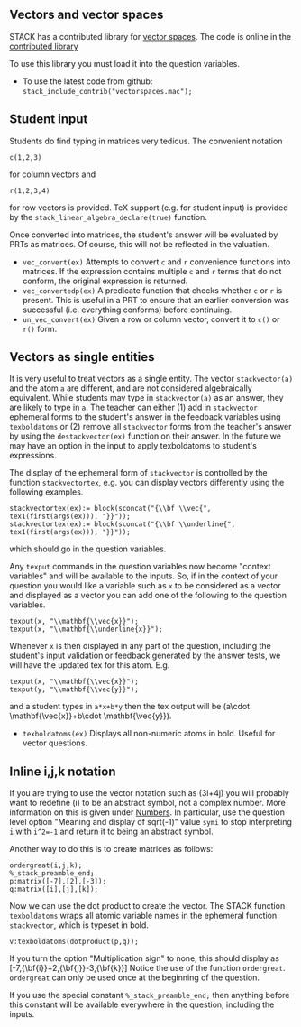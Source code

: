 ## Vectors and vector spaces ##

STACK has a contributed library for [vector spaces](Vector_space.md).  The code is online in the [contributed library](https://github.com/maths/moodle-qtype_stack/blob/master/stack/maxima/contrib/vectorspaces.mac)

To use this library you must load it into the question variables.

* To use the latest code from github: `stack_include_contrib("vectorspaces.mac");`

## Student input

Students do find typing in matrices very tedious.  The convenient notation

    c(1,2,3)

for column vectors and

    r(1,2,3,4)

for row vectors is provided.  TeX support (e.g. for student input) is provided by the `stack_linear_algebra_declare(true)` function.

Once converted into matrices, the student's answer will be evaluated by PRTs as matrices.   Of course, this will not be reflected in the valuation.

* `vec_convert(ex)` Attempts to convert `c` and `r` convenience functions into matrices. If the expression contains multiple `c` and `r` terms that do not conform, the original expression is returned.
* `vec_convertedp(ex)` A predicate function that checks whether `c` or `r` is present. This is useful in a PRT to ensure that an earlier conversion was successful (i.e. everything conforms) before continuing.
* `un_vec_convert(ex)` Given a row or column vector, convert it to `c()` or `r()` form.

## Vectors as single entities

It is very useful to treat vectors as a single entity.  The vector `stackvector(a)` and the atom `a` are different, and are not considered algebraically equivalent.  While students may type in `stackvector(a)` as an answer, they are likely to type in `a`.  The teacher can either (1) add in `stackvector` ephemeral forms to the student's answer in the feedback variables using `texboldatoms` or (2) remove all `stackvector` forms from the teacher's answer by using the `destackvector(ex)` function on their answer.  In the future we may have an option in the input to apply texboldatoms to student's expressions.

The display of the ephemeral form of `stackvector` is controlled by the function `stackvectortex`, e.g. you can display vectors differently using the following examples.

    stackvectortex(ex):= block(sconcat("{\\bf \\vec{", tex1(first(args(ex))), "}}"));
    stackvectortex(ex):= block(sconcat("{\\bf \\underline{", tex1(first(args(ex))), "}}"));

which should go in the question variables.

Any `texput` commands in the question variables now become "context variables" and will be available to the inputs. So, if in the context of your question you would like a variable such as `x` to be considered as a vector and displayed as a vector you can add one of the following to the question variables.

    texput(x, "\\mathbf{\\vec{x}}");
    texput(x, "\\mathbf{\\underline{x}}");

Whenever `x` is then displayed in any part of the question, including the student's input validation or feedback generated by the answer tests, we will have the updated tex for this atom.  E.g.

    texput(x, "\\mathbf{\\vec{x}}");
    texput(y, "\\mathbf{\\vec{y}}");

and a student types in `a*x+b*y` then the tex output will be \(a\cdot \mathbf{\vec{x}}+b\cdot \mathbf{\vec{y}}\).


* `texboldatoms(ex)` Displays all non-numeric atoms in bold.  Useful for vector questions.


## Inline i,j,k notation

If you are trying to use the vector notation such as \(3i+4j\) you will probably want to redefine \(i\) to be an abstract symbol, not a complex number.
More information on this is given under [Numbers](../../CAS/Numbers.md).  In particular, use the question level option "Meaning and display of sqrt(-1)" value `symi` to stop interpreting `i` with `i^2=-1` and return it to being an abstract symbol.

Another way to do this is to create matrices as follows:

    ordergreat(i,j,k);
    %_stack_preamble_end;
    p:matrix([-7],[2],[-3]);
    q:matrix([i],[j],[k]);

Now we can use the dot product to create the vector.  The STACK function `texboldatoms` wraps all atomic variable names in the ephemeral function `stackvector`, which is typeset in bold.

    v:texboldatoms(dotproduct(p,q));

If you turn the option "Multiplication sign" to none, this should display as
\[-7\,{\bf{i}}+2\,{\bf{j}}-3\,{\bf{k}}\]
Notice the use of the function `ordergreat`.  `ordergreat` can only be used once at the beginning of the question.

If you use the special constant `%_stack_preamble_end;` then anything before this constant will be available everywhere in the question, including the inputs.




